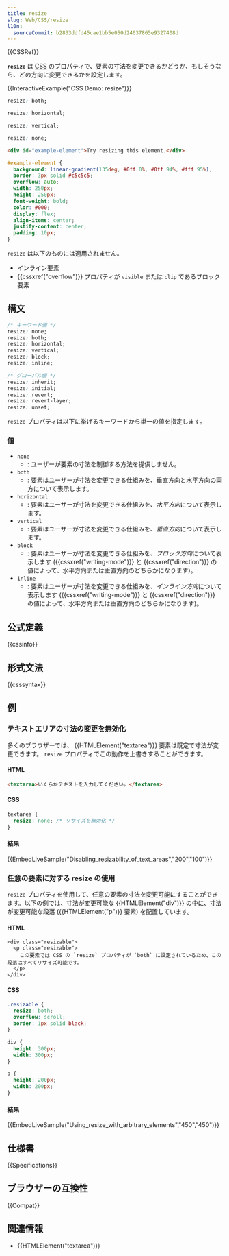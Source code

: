 ```yaml
---
title: resize
slug: Web/CSS/resize
l10n:
  sourceCommit: b2833ddfd45cae1bb5e050d24637865e9327408d
---
```


{{CSSRef}}

**`resize`** は [CSS](/ja/docs/Web/CSS) のプロパティで、要素の寸法を変更できるかどうか、もしそうなら、どの方向に変更できるかを設定します。

{{InteractiveExample("CSS Demo: resize")}}

```css interactive-example-choice
resize: both;
```

```css interactive-example-choice
resize: horizontal;
```

```css interactive-example-choice
resize: vertical;
```

```css interactive-example-choice
resize: none;
```

```html interactive-example
<div id="example-element">Try resizing this element.</div>
```

```css interactive-example
#example-element {
  background: linear-gradient(135deg, #0ff 0%, #0ff 94%, #fff 95%);
  border: 3px solid #c5c5c5;
  overflow: auto;
  width: 250px;
  height: 250px;
  font-weight: bold;
  color: #000;
  display: flex;
  align-items: center;
  justify-content: center;
  padding: 10px;
}
```

`resize` は以下のものには適用されません。

- インライン要素
- {{cssxref("overflow")}} プロパティが `visible` または `clip` であるブロック要素

## 構文

```css
/* キーワード値 */
resize: none;
resize: both;
resize: horizontal;
resize: vertical;
resize: block;
resize: inline;

/* グローバル値 */
resize: inherit;
resize: initial;
resize: revert;
resize: revert-layer;
resize: unset;
```

`resize` プロパティは以下に挙げるキーワードから単一の値を指定します。

### 値

- `none`
  - : ユーザーが要素の寸法を制御する方法を提供しません。
- `both`
  - : 要素はユーザーが寸法を変更できる仕組みを、垂直方向と水平方向の両方について表示します。
- `horizontal`
  - : 要素はユーザーが寸法を変更できる仕組みを、*水平方向*について表示します。
- `vertical`
  - : 要素はユーザーが寸法を変更できる仕組みを、*垂直方向*について表示します。
- `block`
  - : 要素はユーザーが寸法を変更できる仕組みを、*ブロック方向*について表示します ({{cssxref("writing-mode")}} と {{cssxref("direction")}} の値によって、水平方向または垂直方向のどちらかになります)。
- `inline`
  - : 要素はユーザーが寸法を変更できる仕組みを、*インライン方向*について表示します ({{cssxref("writing-mode")}} と {{cssxref("direction")}} の値によって、水平方向または垂直方向のどちらかになります)。

## 公式定義

{{cssinfo}}

## 形式文法

{{csssyntax}}

## 例

### テキストエリアの寸法の変更を無効化

多くのブラウザーでは、 {{HTMLElement("textarea")}} 要素は既定で寸法が変更できます。 `resize` プロパティでこの動作を上書きすることができます。

#### HTML

```html live-sample___disabling_resizability_of_text_areas
<textarea>いくらかテキストを入力してください。</textarea>
```

#### CSS

```css live-sample___disabling_resizability_of_text_areas
textarea {
  resize: none; /* リサイズを無効化 */
}
```

#### 結果

{{EmbedLiveSample("Disabling_resizability_of_text_areas","200","100")}}

### 任意の要素に対する resize の使用

`resize` プロパティを使用して、任意の要素の寸法を変更可能にすることができます。以下の例では、寸法が変更可能な {{HTMLElement("div")}} の中に、寸法が変更可能な段落 ({{HTMLElement("p")}} 要素) を配置しています。

#### HTML

```html-nolint live-sample___using_resize_with_arbitrary_elements
<div class="resizable">
  <p class="resizable">
    この要素では CSS の `resize` プロパティが `both` に設定されているため、この段落はすべてリサイズ可能です。
  </p>
</div>
```

#### CSS

```css live-sample___using_resize_with_arbitrary_elements
.resizable {
  resize: both;
  overflow: scroll;
  border: 1px solid black;
}

div {
  height: 300px;
  width: 300px;
}

p {
  height: 200px;
  width: 200px;
}
```

#### 結果

{{EmbedLiveSample("Using_resize_with_arbitrary_elements","450","450")}}

## 仕様書

{{Specifications}}

## ブラウザーの互換性

{{Compat}}

## 関連情報

- {{HTMLElement("textarea")}}
